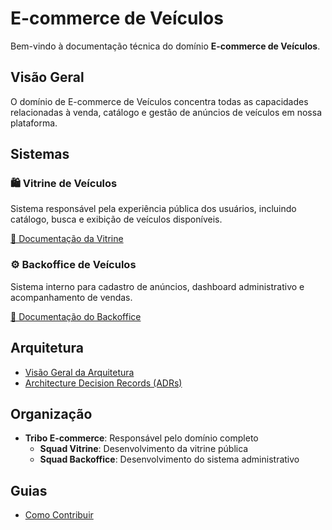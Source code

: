 # E-commerce de Veículos

Bem-vindo à documentação técnica do domínio **E-commerce de Veículos**.

## Visão Geral

O domínio de E-commerce de Veículos concentra todas as capacidades relacionadas à venda, catálogo e gestão de anúncios de veículos em nossa plataforma.

## Sistemas

### 🛍️ Vitrine de Veículos
Sistema responsável pela experiência pública dos usuários, incluindo catálogo, busca e exibição de veículos disponíveis.

[📖 Documentação da Vitrine](systems/vitrine-veiculos/index.md)

### ⚙️ Backoffice de Veículos  
Sistema interno para cadastro de anúncios, dashboard administrativo e acompanhamento de vendas.

[📖 Documentação do Backoffice](systems/backoffice-veiculos/index.md)

## Arquitetura

- [Visão Geral da Arquitetura](architecture/overview.md)
- [Architecture Decision Records (ADRs)](architecture/adrs/index.md)

## Organização

- **Tribo E-commerce**: Responsável pelo domínio completo
  - **Squad Vitrine**: Desenvolvimento da vitrine pública
  - **Squad Backoffice**: Desenvolvimento do sistema administrativo

## Guias

- [Como Contribuir](guides/contributing.md)